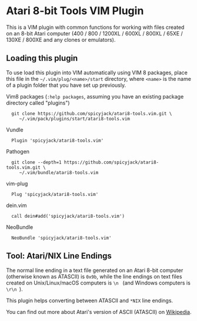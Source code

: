 # Atari 8-bit Tools VIM Plugin #

This is a VIM plugin with common functions for working with files created on
an 8-bit Atari computer (400 / 800 / 1200XL / 600XL / 800XL / 65XE / 130XE /
800XE and any clones or emulators).

## Loading this plugin ##
To use load this plugin into VIM automatically using VIM 8 packages, place
this file in the `~/.vim/plug/<name>/start` directory, where `<name>` is the
name of a plugin folder that you have set up previously.

Vim8 packages (`:help packages`, assuming you have an existing package
directory called "plugins")

      git clone https://github.com/spicyjack/atari8-tools.vim.git \
         ~/.vim/pack/plugins/start/atari8-tools.vim

Vundle

      Plugin 'spicyjack/atari8-tools.vim'

Pathogen

      git clone --depth=1 https://github.com/spicyjack/atari8-tools.vim.git \
         ~/.vim/bundle/atari8-tools.vim

vim-plug

      Plug 'spicyjack/atari8-tools.vim'

dein.vim

      call dein#add('spicyjack/atari8-tools.vim')

NeoBundle

      NeoBundle 'spicyjack/atari8-tools.vim'

## Tool: Atari/NIX Line Endings ##
The normal line ending in a text file generated on an Atari 8-bit computer
(otherwise known as ATASCII) is `0x9b`, while the line endings on text files
created on Unix/Linux/macOS computers is `\n ` (and Windows computers is
`\r\n `).

This plugin helps converting between ATASCII and `*NIX` line endings.

You can find out more about Atari's version of ASCII (ATASCII) on
[Wikipedia](https://en.wikipedia.org/wiki/ATASCII).


